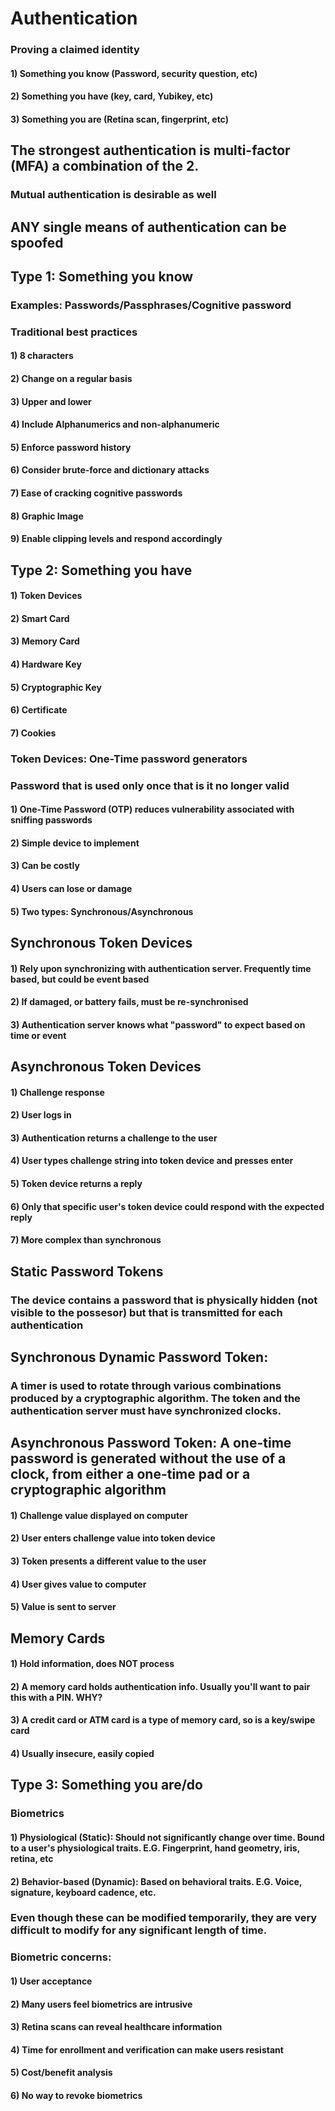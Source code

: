# Authentication

### Proving a claimed identity

#### 1) Something you know (Password, security question, etc)

#### 2) Something you have (key, card, Yubikey, etc)

#### 3) Something you are (Retina scan, fingerprint, etc)

## The strongest authentication is multi-factor (MFA) a combination of the 2.

### Mutual authentication is desirable as well

## ANY single means of authentication can be spoofed

##  Type 1: Something you know

### Examples: Passwords/Passphrases/Cognitive password

### Traditional best practices

#### 1) 8 characters

#### 2) Change on a regular basis

#### 3) Upper and lower

#### 4) Include Alphanumerics and non-alphanumeric

#### 5) Enforce password history

#### 6) Consider brute-force and dictionary attacks

#### 7) Ease of cracking cognitive passwords

#### 8) Graphic Image

#### 9) Enable clipping levels and respond accordingly

## Type 2: Something you have 

#### 1) Token Devices

#### 2) Smart Card

#### 3) Memory Card

#### 4) Hardware Key

#### 5) Cryptographic Key

#### 6) Certificate

#### 7) Cookies

### Token Devices: One-Time password generators

### Password that is used only once that is it no longer valid

#### 1) One-Time Password (OTP) reduces vulnerability associated with sniffing passwords

#### 2) Simple device to implement

#### 3) Can be costly

#### 4) Users can lose or damage

#### 5) Two types: Synchronous/Asynchronous

## Synchronous Token Devices

#### 1) Rely upon synchronizing with authentication server. Frequently time based, but could be event based

#### 2) If damaged, or battery fails, must be re-synchronised

#### 3) Authentication server knows what "password" to expect based on time or event 

## Asynchronous Token Devices

#### 1) Challenge response

#### 2) User logs in

#### 3) Authentication returns a challenge to the user

#### 4) User types challenge string into token device and presses enter

#### 5) Token device returns a reply 

#### 6) Only that specific user's token device could respond with the expected reply

#### 7) More complex than synchronous

## Static Password Tokens

### The device contains a password that is physically hidden (not visible to the possesor) but that is transmitted for each authentication

## Synchronous Dynamic Password Token:

### A timer is used to rotate through various combinations produced by a cryptographic algorithm. The token and the authentication server must have synchronized clocks.

## Asynchronous Password Token: A one-time password is generated without the use of a clock, from either a one-time pad or a cryptographic algorithm

#### 1) Challenge value displayed on computer

#### 2) User enters challenge value into token device

#### 3) Token presents a different value to the user

#### 4) User gives value to computer

#### 5) Value is sent to server

## Memory Cards

#### 1) Hold information, does NOT process

#### 2)  A memory card holds authentication info. Usually you'll want to pair this with a PIN. WHY?

#### 3) A credit card or ATM card is a type of memory card, so is a key/swipe card

#### 4) Usually insecure, easily copied

## Type 3: Something you are/do

### Biometrics

#### 1) Physiological (Static): Should not significantly change over time. Bound to a user's physiological traits. E.G. Fingerprint, hand geometry, iris, retina, etc

#### 2) Behavior-based (Dynamic): Based on behavioral traits. E.G. Voice, signature, keyboard cadence, etc.

### Even though these can be modified temporarily, they are very difficult to modify for any significant length of time.

### Biometric concerns:

#### 1) User acceptance

#### 2) Many users feel biometrics are intrusive

#### 3) Retina scans can reveal healthcare information

#### 4) Time for enrollment and verification can make users resistant

#### 5) Cost/benefit analysis

#### 6) No way to revoke biometrics
